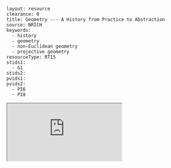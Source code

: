 ````
layout: resource
clearance: 0
title: Geometry --- A History from Practice to Abstraction
source: NRICH
keywords:
  - history
  - geometry
  - non-Euclidean geometry
  - projective geometry
resourceType: RT15
stids1:
  - G1
stids2:
pvids1:
pvids2:
  - PI6
  - PI8

````

<div class="row-fluid">
<iframe src="http://nrich.maths.org/6352?mobile=1" class="span12 nrich-embed"></iframe>
</div>
